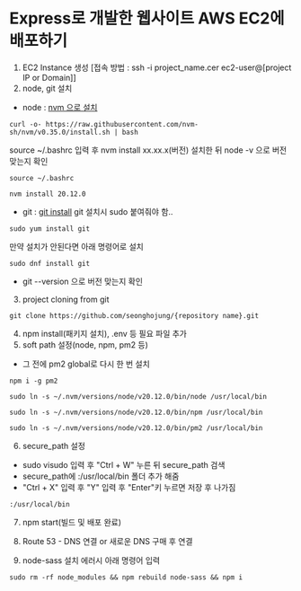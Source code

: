 # Express로 개발한 웹사이트 AWS EC2에 배포하기
1. EC2 Instance 생성 [접속 방법 : ssh -i project_name.cer ec2-user@[project IP or Domain]]
2. node, git 설치
 - node : [nvm 으로 설치](https://github.com/creationix/nvm)
 ```terminal
 curl -o- https://raw.githubusercontent.com/nvm-sh/nvm/v0.35.0/install.sh | bash
 ```
 source ~/.bashrc 입력 후 nvm install xx.xx.x(버전) 설치한 뒤  node -v 으로 버전 맞는지 확인
  ```terminal
  source ~/.bashrc
  ```
  ```terminal
  nvm install 20.12.0
  ```
 - git : [git install](https://git-scm.com/book/ko/v1/%EC%8B%9C%EC%9E%91%ED%95%98%EA%B8%B0-Git-%EC%84%A4%EC%B9%98)
 git 설치시 sudo 붙여줘야 함..
 ```terminal
 sudo yum install git
 ```
만약 설치가 안된다면 아래 명령어로 설치
```
sudo dnf install git
```
 - git --version 으로 버전 맞는지 확인  
3. project cloning from git
```terminal
git clone https://github.com/seonghojung/{repository name}.git
```
4. npm install(패키지 설치), .env 등 필요 파일 추가
5. soft path 설정(node, npm, pm2 등)
 - 그 전에 pm2 global로 다시 한 번 설치
```terminal
npm i -g pm2
```
```terminal
sudo ln -s ~/.nvm/versions/node/v20.12.0/bin/node /usr/local/bin
```
```terminal
sudo ln -s ~/.nvm/versions/node/v20.12.0/bin/npm /usr/local/bin
```
```terminal
sudo ln -s ~/.nvm/versions/node/v20.12.0/bin/pm2 /usr/local/bin
```
6. secure_path 설정
 - sudo visudo 입력 후 "Ctrl + W" 누른 뒤 secure_path 검색
 - secure_path에 :/usr/local/bin 폴더 추가 해줌
 - "Ctrl + X" 입력 후 "Y" 입력 후 "Enter"키 누르면 저장 후 나가짐
```terminal
:/usr/local/bin
```
7. npm start(빌드 및 배포 완료)
8. Route 53 - DNS 연결 or 새로운 DNS 구매 후 연결

9. node-sass 설치 에러시 아래 명령어 입력
```terminal
sudo rm -rf node_modules && npm rebuild node-sass && npm i
```
